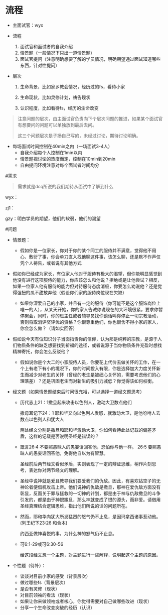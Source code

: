 # 流程

- 主面试官：wyx

- 流程
  
  1. 面试官和面试者的自我介绍
  2. 情景题（一般情况下只出一道情景题）
  3. 面试官提问（注意明确想要了解的学员情况，明确期望通过面试知道哪些东西，针对性提问）
  
- 层次

  1. 生命背景，比如家乡教会情况，经历过的fs，看待小家

  2. 生命现状，比如灵修计划，祷告现状
  3. 认识程度，比如看待fs，经历的生命改变

>注意问题的层次，由主面试官负责向下个层次问题的推进，如果某个面试官有想要问的问题可以单独放到最后去问。
>
>这三个问题层次是子扬自己写的，未经过讨论，期待讨论明确。

- 每场面试时间控制在40min之内（一场面试3-4人）
  - 自我介绍每个人控制在1min以内
  - 情景题视讨论的热度而定，控制在10min到20min
  - 自由提问环境注意对每个面试者时间均分

#需求

> 需求就是dcq所说的我们期待从面试中了解到什么

wyx：

zj1：

gzy：明白学员的期望，他们的软弱，他们的渴望

#问题

- 情景题：

  - 假如你是一位家长，你对于你的某个同工的服侍并不满意，觉得他不用心、敷衍了事，你会单刀直入找他聊这件事，该怎么聊，还是默不作声仅凭个人祷告，或者说有其他方式
- 假如你已经成为家长，有位家人他对于服侍有极大的渴望，但你能明显感觉到他没有进行这项服侍的能力，你应该怎么和他说？拒绝或是让他尝试？相反，如果一位家人他有服侍的能力但对待服侍态度消极，你要怎么劝说他？还是觉得强扭的瓜不甜放弃他（假设你们家的服侍岗位现在欠缺）
  - 如果你深爱自己的小家，并且有一定的服侍（你可能不是这个服饰岗位上唯一的人），从某天开始，你的家人告诫你说现在的大环境很紧，要求你暂停聚会，同时，你的班主任或者辅导员找你谈话叫你停止一切宗教活动，否则将取消评奖评优的资格？你很尊重他们，你也很舍不得小家的家人，你会怎么做？（请如实回答）
- 假如说今天有位知识分子当面指责你的信仰，认为那是纯粹的宗教，是源于人们物质条件的缺乏想要找到祈福的途径，或者说源于当你物质条件充盈时想找精神寄托，你会怎么反驳他？
  - 假如说你是个大二的小家服侍人员，你要花上代价去做关怀的工作，在一个上有老下有小的境况下，你的时间投入有限，你是选择加大力度关怀新生而减少对老生的关怀（曾经的老生是被细心关怀的，需要考虑他们的心理落差）？还是巩固老生而对新生的吸引力减低？你觉得该如何权衡。

- 经文题（如果情景题结束后时间很充裕，可以选择一道经文题思考）

  - 历代志上21：1撒旦起来攻击以色列人，激动大卫数点他们

    撒母耳记下24：1 耶和华又向以色列人发怒，就激动大卫，是他吩咐人去数点以色列人和犹大人

    两处经文分别是撒旦和耶和华激动大卫，你如何看待此处记载的偏差矛盾，这样的记载是否说明圣经是错误的？

  - 箴言26:4 不要照愚昧人的愚妄话回答他，恐怕你与他一样。 
    26:5 要照愚昧人的愚妄话回答他，免得他自以为有智慧。

    圣经前后两节经文看似矛盾，实则表现了一定的辨证思维，稍作片刻思考，表达你对两节经文的理解。

  - 圣经中说神就是爱且教导我们要爱我们的仇敌。因此，有喜欢钻空子的无神论者便借机攻击上帝。他们说神的仇敌是撒旦，那神在爱仇敌方面没有彰显，反而关于罪与拯救的一切神的计划，都是由于神与仇敌撒旦的斗争引发的，都是由于神恨撒旦，那么神就变成了恨的源头，而非爱。请借用圣经真理结合逻辑思维，指出他们所说的话的问题所在。

  - 然而，耶和华向犹大所发猛烈的怒气仍不止息，是因玛拿西诸事惹动他。  (列王纪下23:26 和合本)

    约西亚做神喜悦的事，为什么神的怒气仍不止息。

  - 可6:1-29或可6:30-56

    给这段经文想一个主题，对主题进行一些解释，说明起这个主题的原因。

- 个性题（待补）：

  - 谈谈对目前小家的感受（背景层次）
  - 做过哪些fs（背景层次）
  - 是否有灵修（现状）
  - 对目前领袖的看法（现状）
  - 如果让你来做领袖或者核心，你觉得需要对自己做哪些改进（现状）
  - 分享一个生命改变突破的经历（认识）

